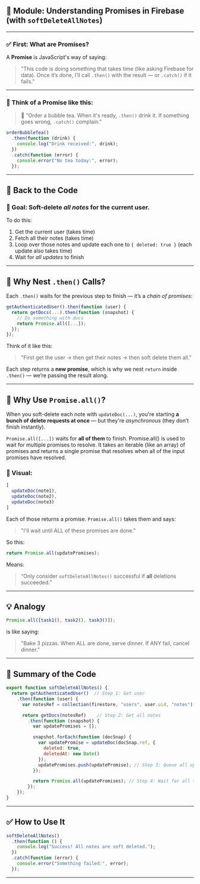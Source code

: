 ## 📘 **Module: Understanding Promises in Firebase (with `softDeleteAllNotes`)**

---

### ✅ First: What are Promises?

A **Promise** is JavaScript's way of saying:

> "This code is doing something that takes time (like asking Firebase for data). Once it’s done, I’ll call `.then()` with the result — or `.catch()` if it fails."

---

### 🧠 Think of a Promise like this:

> 🧋 “Order a bubble tea. When it's ready, `.then()` drink it. If something goes wrong, `.catch()` complain.”

```js
orderBubbleTea()
  .then(function (drink) {
    console.log("Drink received:", drink);
  })
  .catch(function (error) {
    console.error("No tea today:", error);
  });
```

---

## 🔄 Back to the Code

### 🚩 Goal: Soft-delete *all notes* for the current user.

To do this:
1. Get the current user (takes time)
2. Fetch all their notes (takes time)
3. Loop over those notes and update each one to `{ deleted: true }` (each update also takes time)
4. Wait for *all updates* to finish

---

## 🧩 Why Nest `.then()` Calls?

Each `.then()` waits for the previous step to finish — it’s a *chain of promises*:

```js
getAuthenticatedUser().then(function (user) {
  return getDocs(...).then(function (snapshot) {
    // Do something with docs
    return Promise.all([...]);
  });
});
```

Think of it like this:
> "First get the user → then get their notes → then soft delete them all."

Each step returns a **new promise**, which is why we nest `return` inside `.then()` — we’re passing the result along.

---

## 🧵 Why Use `Promise.all()`?

When you soft-delete each note with `updateDoc(...)`, you're starting **a bunch of delete requests at once** — but they're *asynchronous* (they don’t finish instantly).

`Promise.all([...])` waits for **all of them** to finish.
Promise.all() is used to wait for multiple promises to resolve. It takes an iterable (like an array) of promises and returns a single promise that resolves when all of the input promises have resolved.

### 🎨 Visual:

```js
[
  updateDoc(note1),
  updateDoc(note2),
  updateDoc(note3)
]
```

Each of those returns a promise. `Promise.all()` takes them and says:

> "I'll wait until ALL of these promises are done."

So this:

```js
return Promise.all(updatePromises);
```

Means:
> “Only consider `softDeleteAllNotes()` successful if **all** deletions succeeded.”

---

## 💡 Analogy

```js
Promise.all([task1(), task2(), task3()]);
```

is like saying:

> "Bake 3 pizzas. When ALL are done, serve dinner. If ANY fail, cancel dinner."

---

## 🧪 Summary of the Code

```js
export function softDeleteAllNotes() {
  return getAuthenticatedUser()  // Step 1: Get user
    .then(function (user) {
      var notesRef = collection(firestore, "users", user.uid, "notes");

      return getDocs(notesRef)    // Step 2: Get all notes
        .then(function (snapshot) {
          var updatePromises = [];

          snapshot.forEach(function (docSnap) {
            var updatePromise = updateDoc(docSnap.ref, {
              deleted: true,
              deletedAt: new Date()
            });
            updatePromises.push(updatePromise); // Step 3: Queue all updates
          });

          return Promise.all(updatePromises); // Step 4: Wait for all to finish
        });
    });
}
```

---

## ✅ How to Use It

```js
softDeleteAllNotes()
  .then(function () {
    console.log("Success! All notes are soft deleted.");
  })
  .catch(function (error) {
    console.error("Something failed:", error);
  });
```

---

